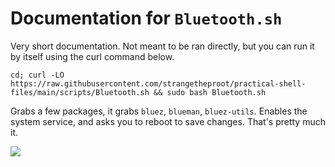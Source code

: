 # Documentation for `Bluetooth.sh`

Very short documentation. Not meant to be ran directly, but you can run it by itself using the curl command below.
``````
cd; curl -LO https://raw.githubusercontent.com/strangetheproot/practical-shell-files/main/scripts/Bluetooth.sh && sudo bash Bluetooth.sh
``````
Grabs a few packages, it grabs `bluez`, `blueman`, `bluez-utils`. Enables the system service, and asks you to reboot to save changes. That's pretty much it.

<img src=https://raw.githubusercontent.com/strangetheproot/practical-shell-files/main/assets/pokemonyes.jpeg>